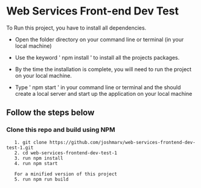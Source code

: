 # Web Services Front-end Dev Test

To Run this project, you have to install all dependencies.

 - Open the folder directory on your command line or terminal (in your local machine)

 - Use the keyword  ' npm install ' to install all the projects packages.
 
 - By the time the installation is complete, you will need to run the project on your local machine.

 - Type ' npm start ' in your command line or terminal and the should create a local server and start up the application on your local machine

## Follow the steps below
### Clone this repo and build using NPM
```
   1. git clone https://github.com/joshmarv/web-services-frontend-dev-test-1.git
   2. cd web-services-frontend-dev-test-1
   3. run npm install
   4. run npm start
   
   For a minified version of this project
   5. run npm run build
```
